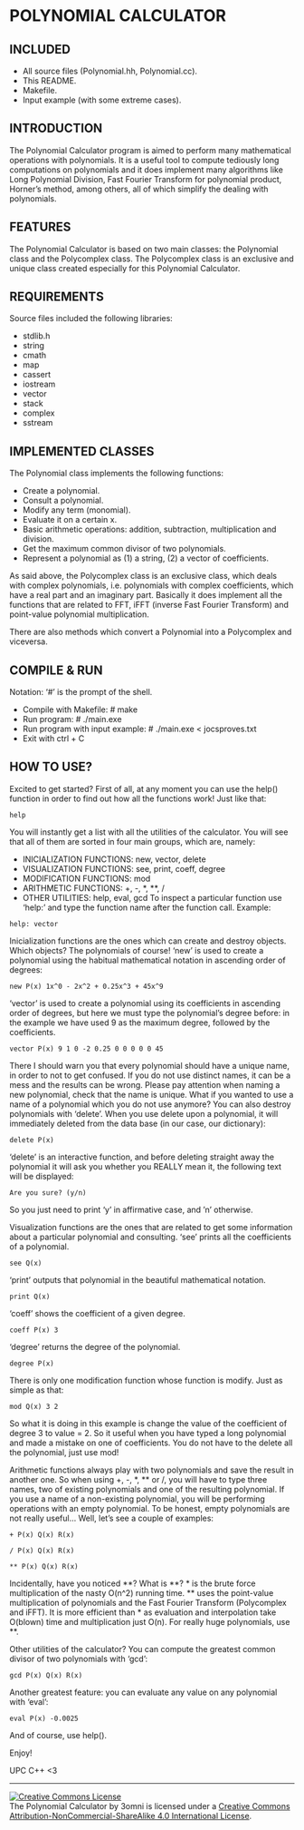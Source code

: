 # POLYNOMIAL CALCULATOR  

## INCLUDED
*	All source files (Polynomial.hh, Polynomial.cc).
*	This README.
*	Makefile.
* 	Input example (with some extreme cases).

## INTRODUCTION

The Polynomial Calculator program is aimed to perform many mathematical operations with polynomials. It is a useful tool to compute tediously long computations on polynomials and it does implement many algorithms like Long Polynomial Division, Fast Fourier Transform for polynomial product, Horner’s method, among others, all of which simplify the dealing with polynomials. 

## FEATURES

The Polynomial Calculator is based on two main classes: the Polynomial class and the Polycomplex class. The Polycomplex class is an exclusive and unique class created especially for this Polynomial Calculator.

## REQUIREMENTS

Source files included the following libraries:
*	stdlib.h		
*	string		
*	cmath		
*	map		
*	cassert
*	iostream		
*	vector		
*	stack		
* complex		
* sstream

## IMPLEMENTED CLASSES

The Polynomial class implements the following functions:
 - Create a polynomial.
 - Consult a polynomial.
 - Modify any term (monomial).
 - Evaluate it on a certain x.
 - Basic arithmetic operations: addition, subtraction, multiplication and division.
 - Get the maximum common divisor of two polynomials.
 - Represent a polynomial as (1) a string, (2) a vector of coefficients.

As said above, the Polycomplex class is an exclusive class, which deals with complex polynomials, i.e. polynomials with complex coefficients, which have a real part and an imaginary part. Basically it does implement all the functions that are related to FFT, iFFT (inverse Fast Fourier Transform) and point-value polynomial multiplication.

There are also methods which convert a Polynomial into a Polycomplex and viceversa.

## COMPILE & RUN

Notation: ‘#’ is the prompt of the shell.
*	Compile with Makefile: 			# make
*	Run program: 				# ./main.exe
*	Run program with input example:		# ./main.exe < jocsproves.txt
* 	Exit with ctrl + C

## HOW TO USE?

Excited to get started? First of all, at any moment you can use the help() function in order to find out how all the functions work! Just like that:

`help`

You will instantly get a list with all the utilities of the calculator. You will see that all of them are sorted in four main groups, which are, namely:
 - INICIALIZATION FUNCTIONS: new, vector, delete
 - VISUALIZATION FUNCTIONS: see, print, coeff, degree
 - MODIFICATION FUNCTIONS: mod
 - ARITHMETIC FUNCTIONS: +, -, *, **, /
 - OTHER UTILITIES: help, eval, gcd
To inspect a particular function use ‘help:’ and type the function name after the function call. Example:

`help: vector`

Inicialization functions are the ones which can create and destroy objects. Which objects? The polynomials of course! ‘new’ is used to create a polynomial using the habitual mathematical notation in ascending order of degrees:

`new P(x) 1x^0 - 2x^2 + 0.25x^3 + 45x^9`

‘vector’ is used to create a polynomial using its coefficients in ascending order of degrees, but here we must type the polynomial’s degree before: in the example we have used 9 as the maximum degree, followed by the coefficients.

`vector P(x) 9 1 0 -2 0.25 0 0 0 0 0 45`

There I should warn you that every polynomial should have a unique name, in order to not to get confused. If you do not use distinct names, it can be a mess and the results can be wrong. Please pay attention when naming a new polynomial, check that the name is unique. What if you wanted to use a name of a polynomial which you do not use anymore? You can also destroy polynomials with ‘delete’. When you use delete upon a polynomial, it will immediately deleted from the data base (in our case, our dictionary):

`delete P(x)`

‘delete’ is an interactive function, and before deleting straight away the polynomial it will ask you whether you REALLY mean it, the following text will be displayed:

`Are you sure? (y/n)`

So you just need to print ‘y’ in affirmative case, and ’n’ otherwise.

Visualization functions are the ones that are related to get some information about a particular polynomial and consulting. ‘see’ prints all the coefficients of a polynomial.

`see Q(x)`

‘print’ outputs that polynomial in the beautiful mathematical notation.

`print Q(x)`

‘coeff’ shows the coefficient of a given degree.

`coeff P(x) 3`

‘degree’ returns the degree of the polynomial.

`degree P(x)`

There is only one modification function whose function is modify. Just as simple as that:

`mod Q(x) 3 2`

So what it is doing in this example is change the value of the coefficient of degree 3 to value = 2. So it useful when you have typed a long polynomial and made a mistake on one of coefficients. You do not have to the delete all the polynomial, just use mod!

Arithmetic functions always play with two polynomials and save the result in another one. So when using +, -, *, ** or /, you will have to type three names, two of existing polynomials and one of the resulting polynomial. If you use a name of a non-existing polynomial, you will be performing operations with an empty polynomial. To be honest, empty polynomials are not really useful… Well, let’s see a couple of examples:

`+ P(x) Q(x) R(x)`

`/ P(x) Q(x) R(x)`

`** P(x) Q(x) R(x)`

Incidentally, have you noticed **? What is **? * is the brute force multiplication of the nasty O(n^2) running time. ** uses the point-value multiplication of polynomials and the Fast Fourier Transform (Polycomplex and iFFT). It is more efficient than * as evaluation and interpolation take O(blown) time and multiplication just O(n). For really huge polynomials, use **.

Other utilities of the calculator? You can compute the greatest common divisor of two polynomials with ‘gcd’:

`gcd P(x) Q(x) R(x)`

Another greatest feature: you can evaluate any value on any polynomial with ‘eval’:

`eval P(x) -0.0025`

And of course, use help().

Enjoy!

UPC C++ <3

-----------------
<a rel="license" href="http://creativecommons.org/licenses/by-nc-sa/4.0/"><img alt="Creative Commons License" style="border-width:0" src="https://i.creativecommons.org/l/by-nc-sa/4.0/88x31.png" /></a><br />The Polynomial Calculator by 3omni is licensed under a <a rel="license" href="http://creativecommons.org/licenses/by-nc-sa/4.0/">Creative Commons Attribution-NonCommercial-ShareAlike 4.0 International License</a>.
